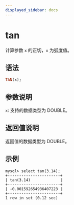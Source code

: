 ```yaml
---
displayed_sidebar: docs
---
```


# tan



计算参数 `x` 的正切，`x` 为弧度值。

## 语法

```Haskell
TAN(x);
```

## 参数说明

`x`: 支持的数据类型为 DOUBLE。

## 返回值说明

返回值的数据类型为 DOUBLE。

## 示例

```Plain Text
mysql> select tan(3.14);
+-----------------------+
| tan(3.14)             |
+-----------------------+
| -0.001592654936407223 |
+-----------------------+
1 row in set (0.12 sec)
```